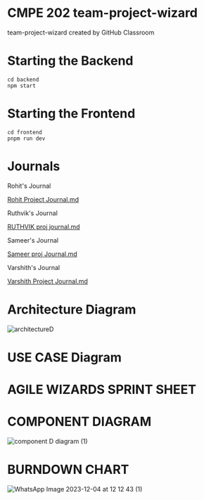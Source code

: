# CMPE 202 team-project-wizard
team-project-wizard created by GitHub Classroom



# **Starting the Backend**
```
cd backend
npm start
```

# **Starting the Frontend**
```
cd frontend
pnpm run dev
```
# **Journals**
Rohit's Journal

[Rohit Project Journal.md](https://github.com/gopinathsjsu/team-project-wizard/files/13575328/RohitProject.Journal.md)

Ruthvik's Journal

[RUTHVIK proj journal.md](https://github.com/gopinathsjsu/team-project-wizard/files/13575482/RUTHVIK.proj.journal.md)

Sameer's Journal

[Sameer proj Journal.md](https://github.com/gopinathsjsu/team-project-wizard/files/13575518/Sameer.proj.Journal.md)

Varshith's Journal

[Varshith Project Journal.md](https://github.com/gopinathsjsu/team-project-wizard/files/13575522/Varshith.Project.Journal.md)

# **Architecture Diagram**

![architectureD](https://github.com/gopinathsjsu/team-project-wizard/assets/60455498/0a0d50de-5dac-45e9-a9b0-170874e20776)

# **USE CASE Diagram**


# **AGILE WIZARDS SPRINT SHEET**


# **COMPONENT DIAGRAM**

![component D diagram (1)](https://github.com/gopinathsjsu/team-project-wizard/assets/60455498/5f8d6f60-0ee1-4476-8ae6-ae7111d5870a)

# **BURNDOWN CHART**

![WhatsApp Image 2023-12-04 at 12 12 43 (1)](https://github.com/gopinathsjsu/team-project-wizard/assets/60455498/4b20b4de-2cf1-4860-bac9-d5192229afca)
